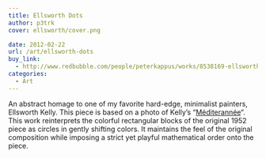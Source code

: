 ```yaml
---
title: Ellsworth Dots
author: p3trk
cover: ellsworth/cover.png

date: 2012-02-22
url: /art/ellsworth-dots
buy_link:
  - http://www.redbubble.com/people/peterkappus/works/8538169-ellsworth-abstract-color-dots
categories:
  - Art
---
```

An abstract homage to one of my favorite hard-edge, minimalist painters, Ellsworth Kelly. This piece is based on a photo of Kelly&#8217;s &#8220;<a href="http://www.tate.org.uk/servlet/ViewWork?workid=74985&roomid=5318" onclick="javascript:_gaq.push(['_trackEvent','outbound-article','http://www.tate.org.uk']);" target="_blank">Méditerannée</a>&#8220;. This work reinterprets the colorful rectangular blocks of the original 1952 piece as circles in gently shifting colors. It maintains the feel of the original composition while imposing a strict yet playful mathematical order onto the piece.
